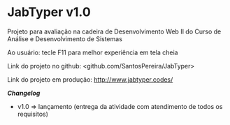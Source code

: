 # JabTyper v1.0

Projeto para avaliação na cadeira de Desenvolvimento Web II do Curso de Análise e Desenvolvimento de Sistemas

Ao usuário: tecle F11 para melhor experiência em tela cheia

Link do projeto no github: <github.com/SantosPereira/JabTyper>

Link do projeto em produção: <http://www.jabtyper.codes/>

***Changelog***

* v1.0 => lançamento (entrega da atividade com atendimento de todos os requisitos)
